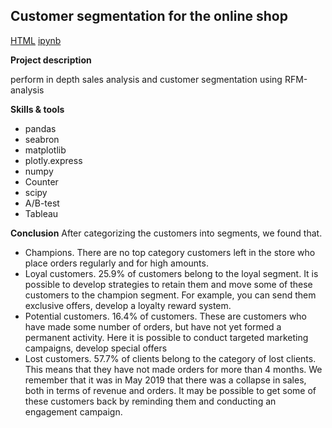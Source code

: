 Customer segmentation for the online shop
-------------------------------------

[HTML](https://github.com/annashabanova/Portfolio/blob/e3ca88e935612e19c2c6d6f1876836e9f75d0d3f/Ecom/final-8671d3bf-143f-48e9-b84f-c23639b8d119.html)
[ipynb](https://github.com/annashabanova/Portfolio/blob/6a437b9252f82ad128869055232f222ce66f5950/Ecom/ecom-engl-pic.ipynb)

**Project description**

perform in depth sales analysis and customer segmentation using RFM-analysis

**Skills & tools**
- pandas
- seabron
- matplotlib
- plotly.express
- numpy
- Counter
- scipy
- A/B-test
- Tableau

**Conclusion**
After categorizing the customers into segments, we found that.
- Champions. There are no top category customers left in the store who place orders regularly and for high amounts.
- Loyal customers. 25.9% of customers belong to the loyal segment. It is possible to develop strategies to retain them and move some of these customers to the champion segment. For example, you can send them exclusive offers, develop a loyalty reward system.
- Potential customers. 16.4% of customers. These are customers who have made some number of orders, but have not yet formed a permanent activity. Here it is possible to conduct targeted marketing campaigns, develop special offers
- Lost customers. 57.7% of clients belong to the category of lost clients. This means that they have not made orders for more than 4 months. We remember that it was in May 2019 that there was a collapse in sales, both in terms of revenue and orders. It may be possible to get some of these customers back by reminding them and conducting an engagement campaign.
